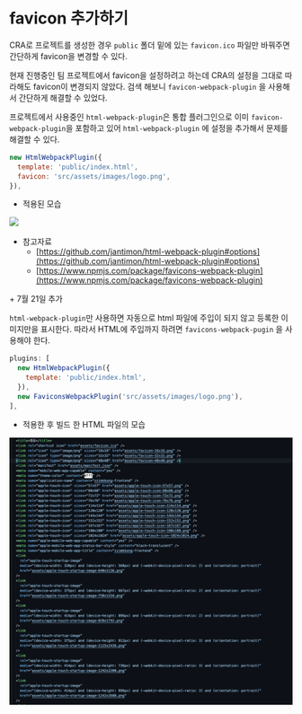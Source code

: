 # favicon 추가하기

CRA로 프로젝트를 생성한 경우 `public` 폴더 밑에 있는 `favicon.ico` 파일만 바꿔주면 간단하게 favicon을 변경할 수 있다.

현재 진행중인 팀 프로젝트에서 favicon을 설정하려고 하는데 CRA의 설정을 그대로 따라해도 favicon이 변경되지 않았다. 검색 해보니 `favicon-webpack-plugin` 을 사용해서 간단하게 해결할 수 있었다.&#x20;

프로젝트에서 사용중인 `html-webpack-plugin`은 통합 플러그인으로 이미 `favicon-webpack-plugin`을 포함하고 있어 `html-webpack-plugin` 에 설정을 추가해서 문제를 해결할 수 있다.

```javascript
new HtmlWebpackPlugin({
  template: 'public/index.html',
  favicon: 'src/assets/images/logo.png',
}),
```

* 적용된 모습

![](<../../.gitbook/assets/스크린샷 2021-07-18 오후 12.48.07.png>)

* 참고자료
  * [https://github.com/jantimon/html-webpack-plugin#options](https://github.com/jantimon/html-webpack-plugin#options)
  * [https://www.npmjs.com/package/favicons-webpack-plugin](https://www.npmjs.com/package/favicons-webpack-plugin)

\+ 7월 21일 추가

`html-webpack-plugin`만 사용하면 자동으로 html 파일에 주입이 되지 않고 등록한 이미지만을 표시한다. 따라서 HTML에 주입까지 하려면 `favicons-webpack-pugin` 을 사용해야 한다.

```javascript
plugins: [
  new HtmlWebpackPlugin({
    template: 'public/index.html',
  }),
  new FaviconsWebpackPlugin('src/assets/images/logo.png'),
],
```

* 적용한 후 빌드 한 HTML 파일의 모습

![](<../../.gitbook/assets/image (2).png>)
